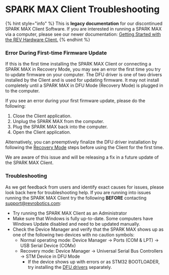 # SPARK MAX Client Troubleshooting

{% hint style="info" %}
This is **legacy documentation** for our discontinued SPARK MAX Client Software. If you are interested in running a SPARK MAX via a computer, please see our newer documentation: [Getting Started with the REV Hardware Client.](../rev-hardware-client/getting-started-with-the-rev-hardware-client/)
{% endhint %}

### Error During First-time Firmware Update

If this is the first time installing the SPARK MAX Client or connecting a SPARK MAX in Recovery Mode, you may see an error the first time you try to update firmware on your computer. The DFU driver is one of two drivers installed by the Client and is used for updating firmware. It may not install completely until a SPARK MAX in DFU Mode (Recovery Mode) is plugged in to the computer.&#x20;

If you see an error during your first firmware update, please do the following:

1. Close the Client application.
2. Unplug the SPARK MAX from the computer.
3. Plug the SPARK MAX back into the computer.
4. Open the Client application.

Alternatively, you can preemptively finalize the DFU driver installation by following the [Recovery Mode](https://www.revrobotics.com/sparkmax-users-manual/#section-3-5) steps before using the Client for the first time.

We are aware of this issue and will be releasing a fix in a future update of the SPARK MAX Client.

### Troubleshooting

As we get feedback from users and identify exact causes for issues, please look back here for troubleshooting help. If you are running into issues running the SPARK MAX Client try the following **BEFORE** contacting [support@revrobotics.com](mailto:support@revrobotics.com):

* Try running the SPARK MAX Client as an Administrator
* Make sure that Windows is fully up-to-date. Some computers have Windows Update disabled and need to be updated manually.
* Check the Device Manager and verify that the SPARK MAX shows up as one of the following two devices with no caution symbols:
  * Normal operating mode: Device Manager -> Ports (COM & LPT) -> USB Serial Device (COMx)
  * Recovery mode: Device Manager -> Universal Serial Bus Controllers -> STM Device in DFU Mode
    * If the device shows up with errors or as STM32 BOOTLOADER, try installing the [DFU drivers](https://www.revrobotics.com/content/sw/max/STMDFUDriver.zip) separately.
